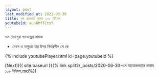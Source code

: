 ```yaml
---
layout: post
last_modified_at: 2021-03-30
title: ওম ভ্রূসভায় নামায ১০৮ টাইমস
youtubeId: auoRMfTCtsY
---
```

 
 
 ওম দেবাসুরা গ্যানাস্রেয় নামায  
 
 -  দেবস ও অসুররা যার উপর নির্ভরশীল সে কে 
 
  
 
  
 
 
 
 
 
 


{% include youtubePlayer.html id=page.youtubeId %}
 
[Next]({{ site.baseurl }}{% link  split2/_posts/2020-06-30-ওম মহাযাজভ্যানে নামায ১০৮ টাইমস.md%})
 
